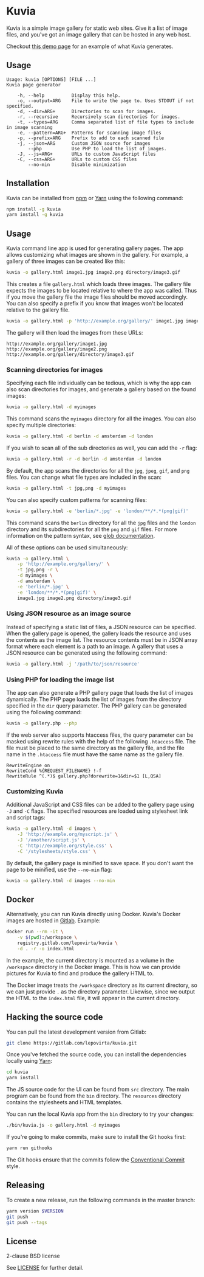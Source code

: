 # Kuvia

Kuvia is a simple image gallery for static web sites.
Give it a list of image files, and you've got an image gallery that can be hosted in any web host.

Checkout [this demo page](https://lepovirta.gitlab.io/kuvia/example/) for an example of what Kuvia generates.

## Usage

```
Usage: kuvia [OPTIONS] [FILE ...]
Kuvia page generator

    -h, --help          Display this help.
    -o, --output=ARG    File to write the page to. Uses STDOUT if not specified.
    -d, --dir=ARG+      Directories to scan for images.
    -r, --recursive     Recursively scan directories for images.
    -t, --types=ARG     Comma separated list of file types to include in image scanning
    -e, --pattern=ARG+  Patterns for scanning image files
    -p, --prefix=ARG    Prefix to add to each scanned file
    -j, --json=ARG      Custom JSON source for images
        --php           Use PHP to load the list of images.
    -J, --js=ARG+       URLs to custom JavaScript files
    -C, --css=ARG+      URLs to custom CSS files
        --no-min        Disable minimization
```

## Installation

Kuvia can be installed from [npm](https://www.npmjs.com/) or [Yarn](https://yarnpkg.com/) using the following command:

```bash
npm install -g kuvia
yarn install -g kuvia
```

## Usage

Kuvia command line app is used for generating gallery pages.
The app allows customizing what images are shown in the gallery.
For example, a gallery of three images can be created like this:

```bash
kuvia -o gallery.html image1.jpg image2.png directory/image3.gif
```

This creates a file `gallery.html` which loads three images.
The gallery file expects the images to be located relative to where the app was called.
Thus if you move the gallery file the image files should be moved accordingly.
You can also specify a prefix if you know that images won't be located relative to the gallery file.

```bash
kuvia -o gallery.html -p 'http://example.org/gallery/' image1.jpg image2.png directory/image3.gif
```

The gallery will then load the images from these URLs:

```
http://example.org/gallery/image1.jpg
http://example.org/gallery/image2.png
http://example.org/gallery/directory/image3.gif
```

### Scanning directories for images

Specifying each file individually can be tedious, which is why the app can also scan directories for images, and generate a gallery based on the found images:

```bash
kuvia -o gallery.html -d myimages
```

This command scans the `myimages` directory for all the images.
You can also specify multiple directories:

```bash
kuvia -o gallery.html -d berlin -d amsterdam -d london
```

If you wish to scan all of the sub directories as well, you can add the `-r` flag:

```bash
kuvia -o gallery.html -r -d berlin -d amsterdam -d london
```

By default, the app scans the directories for all the `jpg`, `jpeg`, `gif`, and `png` files.
You can change what file types are included in the scan:

```bash
kuvia -o gallery.html -t jpg,png -d myimages
```

You can also specify custom patterns for scanning files:

```bash
kuvia -o gallery.html -e 'berlin/*.jpg' -e 'london/**/*.*(png|gif)'
```

This command scans the `berlin` directory for all the `jpg` files and the `london` directory and its subdirectories for all the `png` and `gif` files.
For more information on the pattern syntax, see [glob documentation](https://github.com/isaacs/node-glob#glob-primer).

All of these options can be used simultaneously:

```bash
kuvia -o gallery.html \
    -p 'http://example.org/gallery/' \
    -t jpg,png -r \
    -d myimages \
    -d amsterdam \
    -e 'berlin/*.jpg' \
    -e 'london/**/*.*(png|gif)' \
    image1.jpg image2.png directory/image3.gif
```

### Using JSON resource as an image source

Instead of specifying a static list of files, a JSON resource can be specified.
When the gallery page is opened, the gallery loads the resource and uses the contents as the image list.
The resource contents must be in JSON array format where each element is a path to an image.
A gallery that uses a JSON resource can be generated using the following command:

```bash
kuvia -o gallery.html -j '/path/to/json/resource'
```

### Using PHP for loading the image list

The app can also generate a PHP gallery page that loads the list of images dynamically.
The PHP page loads the list of images from the directory specified in the `dir` query parameter.
The PHP gallery can be generated using the following command:

```bash
kuvia -o gallery.php --php
```

If the web server also supports htaccess files, the query parameter can be masked using rewrite rules with the help of the following `.htaccess` file.
The file must be placed to the same directory as the gallery file, and the file name in the `.htaccess` file must have the same name as the gallery file.

```
RewriteEngine on
RewriteCond %{REQUEST_FILENAME} !-f
RewriteRule ^(.*)$ gallery.php?dorewrite=1&dir=$1 [L,QSA]
```

### Customizing Kuvia

Additional JavaScript and CSS files can be added to the gallery page using `-J` and `-C` flags.
The specified resources are loaded using stylesheet link and script tags:

```bash
kuvia -o gallery.html -d images \
    -J 'http://example.org/myscript.js' \
    -J '/another/script.js' \
    -C 'http://example.org/style.css' \
    -C '/stylesheets/style.css' \
```

By default, the gallery page is minified to save space.
If you don't want the page to be minified, use the `--no-min` flag:

```bash
kuvia -o gallery.html -d images --no-min
```

## Docker

Alternatively, you can run Kuvia directly using Docker.
Kuvia's Docker images are hosted in [Gitlab](https://gitlab.com/lepovirta/kuvia/container_registry).
Example:

```bash
docker run --rm -it \
    -v $(pwd):/workspace \
    registry.gitlab.com/lepovirta/kuvia \
    -d . -r -o index.html
```

In the example, the current directory is mounted as a volume in the `/workspace` directory in the Docker image.
This is how we can provide pictures for Kuvia to find and produce the gallery HTML to.

The Docker image treats the `/workspace` directory as its current directory, so we can just provide `.` as the directory parameter.
Likewise, since we output the HTML to the `index.html` file, it will appear in the current directory.

## Hacking the source code

You can pull the latest development version from Gitlab:

```bash
git clone https://gitlab.com/lepovirta/kuvia.git
```

Once you've fetched the source code, you can install the dependencies locally using [Yarn](https://yarnpkg.com/):

```bash
cd kuvia
yarn install
```

The JS source code for the UI can be found from `src` directory.
The main program can be found from the `bin` directory.
The `resources` directory contains the stylesheets and HTML templates.

You can run the local Kuvia app from the `bin` directory to try your changes:

```bash
./bin/kuvia.js -o gallery.html -d myimages
```

If you're going to make commits, make sure to install the Git hooks first:

```bash
yarn run githooks
```

The Git hooks ensure that the commits follow the [Conventional Commit](https://www.conventionalcommits.org/en/v1.0.0/) style.

## Releasing

To create a new release, run the following commands in the master branch:

```bash
yarn version $VERSION
git push
git push --tags
```

## License

2-clause BSD license

See [LICENSE](LICENSE) for further detail.

